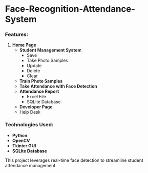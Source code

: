 # Face-Recognition-Attendance-System

### Features:

1. **Home Page**
   - **Student Management System**
     - Save
     - Take Photo Samples
     - Update
     - Delete
     - Clear
   - **Train Photo Samples**
   - **Take Attendance with Face Detection**
   - **Attendance Report**
     - Excel File
     - SQLite Database
   - **Developer Page**
   - Help Desk

### Technologies Used:

- **Python**
- **OpenCV**
- **Tkinter GUI**
- **SQLite Database**

This project leverages real-time face detection to streamline student attendance management.
